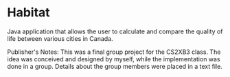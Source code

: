 # Habitat
Java application that allows the user to calculate and compare the quality of life between various cities in Canada.

Publisher's Notes: This was a final group project for the CS2XB3 class. The idea was conceived and designed by myself, while the implementation
was done in a group. Details about the group members were placed in a text file.
